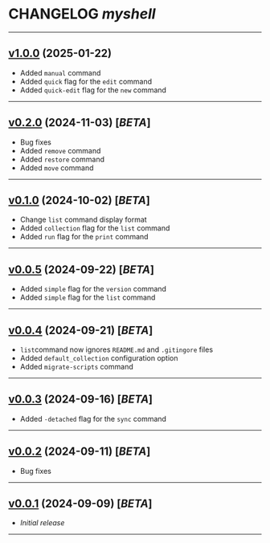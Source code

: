 # CHANGELOG _myshell_

---

## [v1.0.0](https://github.com/cophilot/msh/tree/1.0.0) (2025-01-22)

-   Added `manual` command
-   Added `quick` flag for the `edit` command
-   Added `quick-edit` flag for the `new` command

---

## [v0.2.0](https://github.com/cophilot/msh/tree/0.2.0) (2024-11-03) [*BETA*]

-   Bug fixes
-   Added `remove` command
-   Added `restore` command
-   Added `move` command

---

## [v0.1.0](https://github.com/cophilot/msh/tree/0.1.0) (2024-10-02) [*BETA*]

-   Change `list` command display format
-   Added `collection` flag for the `list` command
-   Added `run` flag for the `print` command

---

## [v0.0.5](https://github.com/cophilot/msh/tree/0.0.5) (2024-09-22) [*BETA*]

-   Added `simple` flag for the `version` command
-   Added `simple` flag for the `list` command

---

## [v0.0.4](https://github.com/cophilot/msh/tree/0.0.4) (2024-09-21) [*BETA*]

-   `list`command now ignores `README.md` and `.gitingore` files
-   Added `default_collection` configuration option
-   Added `migrate-scripts` command

---

## [v0.0.3](https://github.com/cophilot/msh/tree/0.0.3) (2024-09-16) [*BETA*]

-   Added `-detached` flag for the `sync` command

---

## [v0.0.2](https://github.com/cophilot/msh/tree/0.0.2) (2024-09-11) [*BETA*]

-   Bug fixes

---

## [v0.0.1](https://github.com/cophilot/msh/tree/0.0.1) (2024-09-09) [*BETA*]

-   _Initial release_

---

